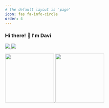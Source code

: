 ```yaml
---
# the default layout is 'page'
icon: fas fa-info-circle
order: 4
---
```


### Hi there! 👋 I'm Davi
<a href="https://www.linkedin.com/in/muhdavi/" target="_blank">
  <img src="https://img.shields.io/badge/linkedin-%230077B5.svg?style=for-the-badge&logo=linkedin&logoColor=white">
</a>
<a href="https://twitter.com/muhdavi/" target="_blank">
  <img src="https://img.shields.io/badge/twitter-%230077B5.svg?style=for-the-badge&logo=twitter&logoColor=white">
</a>

<p align="left">
  <a href="https://github.com/muhdavi">
    <img height="160em" src="https://github-readme-stats-eight-theta.vercel.app/api/top-langs/?username=muhdavi&layout=compact&langs_count=8&theme=algolia"/>
    <img height="160em" src="https://github-readme-stats-eight-theta.vercel.app/api?username=muhdavi&show_icons=true&theme=algolia&include_all_commits=true&count_private=true"/>
  </a>
</p>

